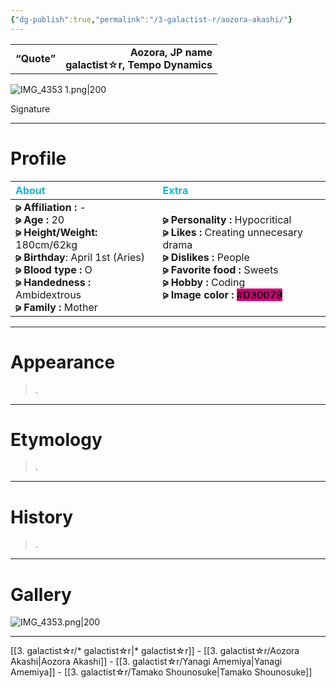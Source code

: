 ```yaml
---
{"dg-publish":true,"permalink":"/3-galactist-r/aozora-akashi/"}
---
```


|  |  |
|:--- | ---:|
| **“Quote”**    | **Aozora, JP name** <br> **galactist☆r, Tempo Dynamics**    |

![IMG_4353 1.png|200](/img/user/%E2%80%94%E2%80%94%E2%80%94%E2%80%94%E2%80%94%E2%80%94%E2%80%94%E2%80%94%E2%80%94/IMG_4353%201.png)

Signature

***

# Profile

| <span style="color: #10B5D6;">About</span> | <span style="color: #10B5D6;">Extra</span>|
|:----- |:----- |
|**⪩ Affiliation :** - <br> **⪩ Age :** 20 <br> **⪩ Height/Weight:** 180cm/62kg <br> **⪩ Birthday**: April 1st (Aries) <br> **⪩ Blood type :** O <br> **⪩ Handedness :** Ambidextrous <br> **⪩ Family :** Mother       |**⪩ Personality :** Hypocritical <br> **⪩ Likes :** Creating unnecesary drama <br> **⪩ Dislikes :** People <br> **⪩ Favorite food :** Sweets <br> **⪩ Hobby :** Coding <br> **⪩ Image color :** <mark style="background: #D30079 ;">#**D30079**</mark> 

***

# Appearance

> .

****

# Etymology

> .

****

# History

> .

****

# Gallery

![IMG_4353.png|200](/img/user/%E2%80%94%E2%80%94%E2%80%94%E2%80%94%E2%80%94%E2%80%94%E2%80%94%E2%80%94%E2%80%94/IMG_4353.png)

***

[[3. galactist☆r/* galactist☆r\|* galactist☆r]] - [[3. galactist☆r/Aozora Akashi\|Aozora Akashi]] - [[3. galactist☆r/Yanagi Amemiya\|Yanagi Amemiya]] - [[3. galactist☆r/Tamako Shounosuke\|Tamako Shounosuke]]